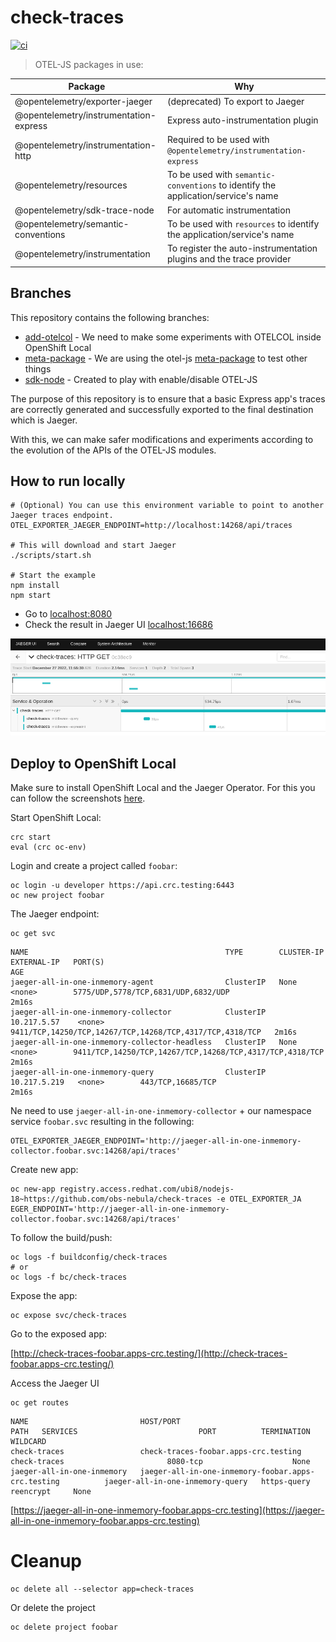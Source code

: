 # check-traces

[![ci](https://github.com/obs-nebula/check-traces/actions/workflows/ci.yml/badge.svg?branch=main)](https://github.com/obs-nebula/check-traces/actions/workflows/ci.yml)

> OTEL-JS packages in use:

| Package | Why |
| ----------- | ----------- |
| @opentelemetry/exporter-jaeger | (deprecated) To export to Jaeger |
| @opentelemetry/instrumentation-express | Express auto-instrumentation plugin |
| @opentelemetry/instrumentation-http | Required to be used with `@opentelemetry/instrumentation-express` |
| @opentelemetry/resources | To be used with `semantic-conventions` to identify the application/service's name |
| @opentelemetry/sdk-trace-node | For automatic instrumentation |
| @opentelemetry/semantic-conventions | To be used with `resources` to identify the application/service's name |
| @opentelemetry/instrumentation | To register the auto-instrumentation plugins and the trace provider |

## Branches

This repository contains the following branches:

* [add-otelcol](https://github.com/obs-nebula/check-traces/tree/add-otelcol) - We need to make some experiments with OTELCOL inside OpenShift Local
* [meta-package](https://github.com/obs-nebula/check-traces/tree/meta-package) - We are using the otel-js [meta-package](https://www.npmjs.com/package/@opentelemetry/auto-instrumentations-node) to test other things
* [sdk-node](https://github.com/obs-nebula/check-traces/tree/sdk-node) - Created to play with enable/disable OTEL-JS

The purpose of this repository is to ensure that a basic Express app's traces are correctly generated and successfully exported to the final destination which is Jaeger.

With this, we can make safer modifications and experiments according to the evolution of the APIs of the OTEL-JS modules.

## How to run locally

```console
# (Optional) You can use this environment variable to point to another Jaeger traces endpoint.
OTEL_EXPORTER_JAEGER_ENDPOINT=http://localhost:14268/api/traces

# This will download and start Jaeger
./scripts/start.sh

# Start the example
npm install
npm start
```

* Go to [localhost:8080](http://localhost:8080)
* Check the result in Jaeger UI [localhost:16686](http://localhost:16686)

![jaegerUI](img.png)


## Deploy to OpenShift Local

Make sure to install OpenShift Local and the Jaeger Operator. For this you can follow the 
screenshots [here](https://github.com/nodeshift-starters/nodejs-configmap/blob/main/OTEL.md#install-the-openshift-distributed-tracing-platform-operator). 


Start OpenShift Local:
```console
crc start
eval (crc oc-env)
```

Login and create a project called `foobar`:
```console
oc login -u developer https://api.crc.testing:6443
oc new project foobar
```

The Jaeger endpoint:

```console
oc get svc
```

```
NAME                                            TYPE        CLUSTER-IP     EXTERNAL-IP   PORT(S)                                                    AGE
jaeger-all-in-one-inmemory-agent                ClusterIP   None           <none>        5775/UDP,5778/TCP,6831/UDP,6832/UDP                        2m16s
jaeger-all-in-one-inmemory-collector            ClusterIP   10.217.5.57    <none>        9411/TCP,14250/TCP,14267/TCP,14268/TCP,4317/TCP,4318/TCP   2m16s
jaeger-all-in-one-inmemory-collector-headless   ClusterIP   None           <none>        9411/TCP,14250/TCP,14267/TCP,14268/TCP,4317/TCP,4318/TCP   2m16s
jaeger-all-in-one-inmemory-query                ClusterIP   10.217.5.219   <none>        443/TCP,16685/TCP                                          2m16s
```

Ne need to use `jaeger-all-in-one-inmemory-collector` + our namespace service `foobar.svc` resulting in the following:

```console
OTEL_EXPORTER_JAEGER_ENDPOINT='http://jaeger-all-in-one-inmemory-collector.foobar.svc:14268/api/traces'
```

Create new app:
```console
oc new-app registry.access.redhat.com/ubi8/nodejs-18~https://github.com/obs-nebula/check-traces -e OTEL_EXPORTER_JA
EGER_ENDPOINT='http://jaeger-all-in-one-inmemory-collector.foobar.svc:14268/api/traces'
```

To follow the build/push:
```console
oc logs -f buildconfig/check-traces
# or
oc logs -f bc/check-traces
```

Expose the app:
```console
oc expose svc/check-traces
```

Go to the exposed app:

[http://check-traces-foobar.apps-crc.testing/](http://check-traces-foobar.apps-crc.testing/)


Access the Jaeger UI

```console
oc get routes
```

```
NAME                         HOST/PORT                                            PATH   SERVICES                           PORT          TERMINATION   WILDCARD
check-traces                 check-traces-foobar.apps-crc.testing                        check-traces                       8080-tcp                    None
jaeger-all-in-one-inmemory   jaeger-all-in-one-inmemory-foobar.apps-crc.testing          jaeger-all-in-one-inmemory-query   https-query   reencrypt     None
```

[https://jaeger-all-in-one-inmemory-foobar.apps-crc.testing](https://jaeger-all-in-one-inmemory-foobar.apps-crc.testing)

# Cleanup

```console
oc delete all --selector app=check-traces
```

Or delete the project

```console
oc delete project foobar
```
